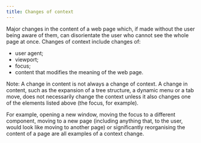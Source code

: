 ```yaml
---
title: Changes of context
---
```


Major changes in the content of a web page which, if made without the user being aware of them, can disorientate the user who cannot see the whole page at once. Changes of context include changes of:

- user agent;
- viewport;
- focus;
- content that modifies the meaning of the web page.

Note: A change in content is not always a change of context. A change in content, such as the expansion of a tree structure, a dynamic menu or a tab move, does not necessarily change the context unless it also changes one of the elements listed above (the focus, for example).

For example, opening a new window, moving the focus to a different component, moving to a new page (including anything that, to the user, would look like moving to another page) or significantly reorganising the content of a page are all examples of a context change.
